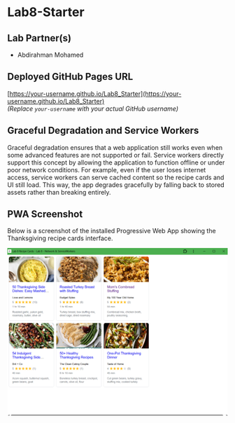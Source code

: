 # Lab8-Starter

## Lab Partner(s)
- Abdirahman Mohamed

## Deployed GitHub Pages URL
[https://your-username.github.io/Lab8_Starter](https://your-username.github.io/Lab8_Starter)  
_(Replace `your-username` with your actual GitHub username)_

## Graceful Degradation and Service Workers

Graceful degradation ensures that a web application still works even when some advanced features are not supported or fail. Service workers directly support this concept by allowing the application to function offline or under poor network conditions. For example, even if the user loses internet access, service workers can serve cached content so the recipe cards and UI still load. This way, the app degrades gracefully by falling back to stored assets rather than breaking entirely.

## PWA Screenshot

Below is a screenshot of the installed Progressive Web App showing the Thanksgiving recipe cards interface.

![PWA Screenshot](pwa.png)
